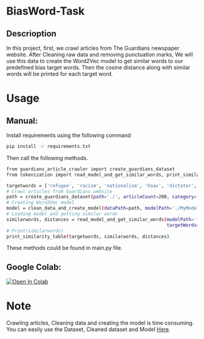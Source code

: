 # BiasWord-Task
## Descrioption
In this project, first, we crawl articles from The Guardians newspaper website. After Cleaning raw data and removing punctuation marks, We will use this data to create the Word2Vec model to get similar words to our predefined bias target words. Then the cosine distance along with similar words will be printed for each target word.

# Usage
## Manual:
Install requirements using the following command
```bash
pip install -r requirements.txt
```
Then call the following methods.
```bash
from guardians_article_crawler import create_guardians_dataset
from tokenization import read_model_and_get_similar_words, print_similarity_table, clean_data_and_create_model

targetwords = ['refugee', 'racism', 'nationalism', 'hoax', 'dictator', 'dumb', 'shocked', 'fanatical', 'nasty', 'bigot']
# Crawl articles from Guardians website
path = create_guardians_dataset(path='./', articleCount=200, category='world')
# Creating Word2Vec model
model = clean_data_and_create_model(dataPath=path, modelPath='./MyModel.model')
# Loading model and getting similar words
similarwords, distances = read_model_and_get_similar_words(modelPath='./MyModel.model', numberOfSimilarWords=100,
                                                           targetWords=targetwords)
# Print(similarwords)
print_similarity_table(targetwords, similarwords, distances)

```

These methods could be found in main.py file.

## Google Colab:
[![Open In Colab](https://colab.research.google.com/assets/colab-badge.svg)](https://colab.research.google.com/drive/17_MOW2twRb5dWj3z3nXEL0ldppHXvLDY)

# Note
Crawling articles, Cleaning data and creating the model is time consuming. You can easily use the Dataset, Cleaned dataset and Model [Here](https://drive.google.com/drive/folders/1cTISKzvJfAb9i0JBPpWcLo7pQtRTts1r).
